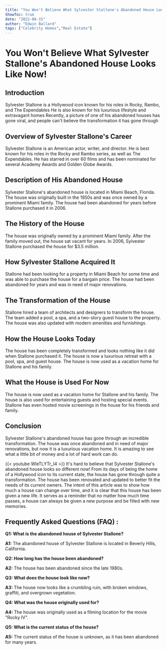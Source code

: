 ```yaml
---
title: "You Won't Believe What Sylvester Stallone's Abandoned House Looks Like Now!"
ShowToc: true 
date: "2022-08-15"
author: "Edwin Ballard" 
tags: ["Celebrity Homes","Real Estate"]
---
```

# You Won't Believe What Sylvester Stallone's Abandoned House Looks Like Now!

## Introduction

Sylvester Stallone is a Hollywood icon known for his roles in Rocky, Rambo, and The Expendables He is also known for his luxurious lifestyle and extravagant homes Recently, a picture of one of his abandoned houses has gone viral, and people can't believe the transformation it has gone through

## Overview of Sylvester Stallone's Career

Sylvester Stallone is an American actor, writer, and director. He is best known for his roles in the Rocky and Rambo series, as well as The Expendables. He has starred in over 60 films and has been nominated for several Academy Awards and Golden Globe Awards.

## Description of His Abandoned House

Sylvester Stallone's abandoned house is located in Miami Beach, Florida. The house was originally built in the 1950s and was once owned by a prominent Miami family. The house had been abandoned for years before Stallone purchased it in 2006.

## The History of the House

The house was originally owned by a prominent Miami family. After the family moved out, the house sat vacant for years. In 2006, Sylvester Stallone purchased the house for $3.5 million.

## How Sylvester Stallone Acquired It

Stallone had been looking for a property in Miami Beach for some time and was able to purchase the house for a bargain price. The house had been abandoned for years and was in need of major renovations.

## The Transformation of the House

Stallone hired a team of architects and designers to transform the house. The team added a pool, a spa, and a two-story guest house to the property. The house was also updated with modern amenities and furnishings.

## How the House Looks Today

The house has been completely transformed and looks nothing like it did when Stallone purchased it. The house is now a luxurious retreat with a pool, spa, and guest house. The house is now used as a vacation home for Stallone and his family.

## What the House is Used For Now

The house is now used as a vacation home for Stallone and his family. The house is also used for entertaining guests and hosting special events. Stallone has even hosted movie screenings in the house for his friends and family.

## Conclusion

Sylvester Stallone's abandoned house has gone through an incredible transformation. The house was once abandoned and in need of major renovations, but now it is a luxurious vacation home. It is amazing to see what a little bit of money and a lot of hard work can do.

{{< youtube WIeTLYTr_I4 >}} 
It's hard to believe that Sylvester Stallone's abandoned house looks so different now! From its days of being the home of a Hollywood icon to its current state, the house has gone through quite a transformation. The house has been renovated and updated to better fit the needs of its current owners. The intent of this article was to show how much a house can change over time, and it is clear that this house has been given a new life. It serves as a reminder that no matter how much time passes, a house can always be given a new purpose and be filled with new memories.

## Frequently Asked Questions (FAQ) :
**Q1: What is the abandoned house of Sylvester Stallone?**

**A1:** The abandoned house of Sylvester Stallone is located in Beverly Hills, California.

**Q2: How long has the house been abandoned?**

**A2:** The house has been abandoned since the late 1980s.

**Q3: What does the house look like now?**

**A3:** The house now looks like a crumbling ruin, with broken windows, graffiti, and overgrown vegetation.

**Q4: What was the house originally used for?**

**A4:** The house was originally used as a filming location for the movie "Rocky IV".

**Q5: What is the current status of the house?**

**A5:** The current status of the house is unknown, as it has been abandoned for many years.



